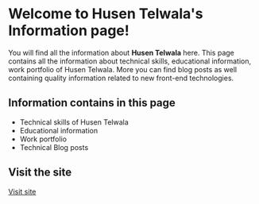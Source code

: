 # Welcome to Husen Telwala's Information page!

You will find all the information about  **Husen Telwala** here. This page contains all the information about technical skills, educational information, work portfolio of Husen Telwala. More you can find blog posts as well containing quality information related to new front-end technologies.


## Information contains in this page

- Technical skills of Husen Telwala
- Educational information
- Work portfolio
- Technical Blog posts

## Visit the site

[Visit site](https://husentelwalainfo.github.io/)


